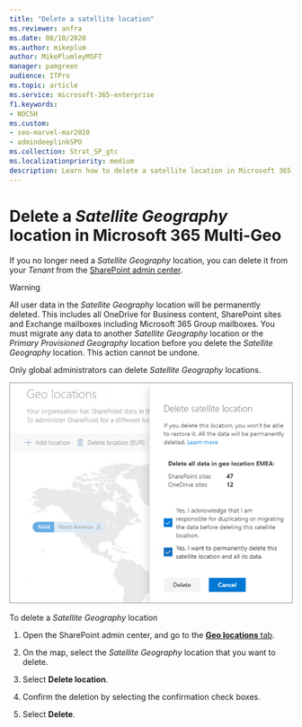 ```yaml
---
title: "Delete a satellite location"
ms.reviewer: anfra
ms.date: 08/10/2020
ms.author: mikeplum
author: MikePlumleyMSFT
manager: pamgreen
audience: ITPro
ms.topic: article
ms.service: microsoft-365-enterprise
f1.keywords:
- NOCSH
ms.custom: 
- seo-marvel-mar2020
- admindeeplinkSPO
ms.collection: Strat_SP_gtc
ms.localizationpriority: medium
description: Learn how to delete a satellite location in Microsoft 365 Multi-Geo. When a satellite location is deleted, all user data is also permanently deleted.
---
```


# Delete a _Satellite Geography_ location in Microsoft 365 Multi-Geo

If you no longer need a _Satellite Geography_ location, you can delete it from your _Tenant_ from the <a href="https://go.microsoft.com/fwlink/?linkid=2185219" target="_blank">SharePoint admin center</a>.

> [!WARNING]
> All user data in the _Satellite Geography_ location will be permanently deleted. This includes all OneDrive for Business content, SharePoint sites and Exchange mailboxes including Microsoft 365 Group mailboxes. You must migrate any data to another _Satellite Geography_ location or the _Primary Provisioned Geography_ location before you delete the _Satellite Geography_ location. This action cannot be undone.

Only global administrators can delete _Satellite Geography_ locations.

![Screenshot of multi-geo admin center showing delete geo location UI.](../media/multi-geo-delete-satellite-location.png)

To delete a _Satellite Geography_ location

1. Open the SharePoint admin center, and go to the <a href="https://go.microsoft.com/fwlink/?linkid=2185076" target="_blank">**Geo locations** tab</a>.

1. On the map, select the _Satellite Geography_ location that you want to delete.

1. Select **Delete location**.

1. Confirm the deletion by selecting the confirmation check boxes.

1. Select **Delete**.
